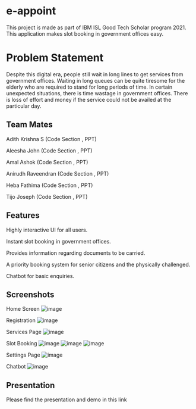 # e-appoint

This project is made as part of IBM ISL Good Tech Scholar program 2021. This application makes slot booking in government offices easy.
# Problem Statement

Despite this digital era, people still wait in long lines to get services from government offices. Waiting in long queues can be quite tiresome for the elderly who are required to stand for long periods of time. In certain unexpected situations, there is time wastage in government offices. There is loss of effort and money if the service could not be availed at the particular day.

## Team Mates

Adith Krishna S (Code Section , PPT) 

Aleesha  John (Code Section , PPT)

Amal  Ashok (Code Section , PPT)

Anirudh Raveendran (Code Section , PPT)

Heba  Fathima (Code Section , PPT)

Tijo  Joseph (Code Section , PPT)

## Features
Highly interactive UI for all users.

Instant slot booking in government offices.

Provides information regarding documents to be carried.

A priority booking system for senior citizens and the physically challenged.

Chatbot for basic enquiries.

## Screenshots
Home Screen
![image](https://user-images.githubusercontent.com/85231589/167071272-9c02fcf7-cd13-4c48-8eaa-a6bb6c70a7f2.png)

Registration
![image](https://user-images.githubusercontent.com/85231589/167071568-7c5b32a7-a35c-4060-a29c-5be56a587202.png)

Services Page
![image](https://user-images.githubusercontent.com/85231589/167071686-a5a08d41-5752-4841-9a9b-ad2011772837.png)

Slot Booking
![image](https://user-images.githubusercontent.com/85231589/167071774-f87892a2-6a21-450d-beb8-1f41dd0df0c2.png)
![image](https://user-images.githubusercontent.com/85231589/167071819-349dcb84-0917-40c9-9972-629c06b136d3.png)
![image](https://user-images.githubusercontent.com/85231589/167071860-7a13b8e3-ffb7-4c60-9e13-c1b030970638.png)

Settings Page
![image](https://user-images.githubusercontent.com/85231589/167071935-06b10292-1e4c-4b6b-b25f-d0368908ea99.png)

Chatbot
![image](https://user-images.githubusercontent.com/85231589/167071987-6ecbda08-41cc-4938-bfe0-d924e2884f5e.png)

## Presentation

Please find the presentation and demo in this link
